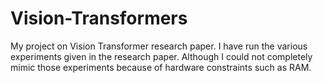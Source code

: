 # Vision-Transformers

My project on Vision Transformer research paper. I have run the various experiments given in the research paper. Although I could not completely mimic those experiments because of hardware constraints such as RAM. 

